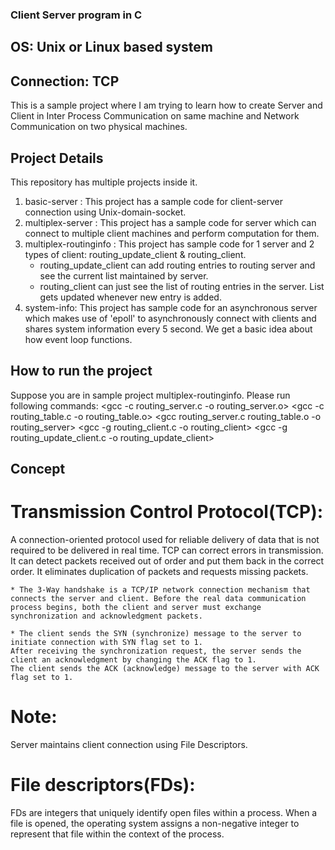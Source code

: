 ### Client Server program in C
## OS: Unix or Linux based system
## Connection: TCP

This is a sample project where I am trying to learn how to create Server and Client in Inter Process Communication on same machine 
and Network Communication on two physical machines.

## Project Details
This repository has multiple projects inside it. 
1. basic-server : This project has a sample code for client-server connection using Unix-domain-socket.
2. multiplex-server : This project has a sample code for server which can connect to multiple client machines and perform computation for them.
3. multiplex-routinginfo : This project has sample code for 1 server and 2 types of client: routing_update_client & routing_client.
    * routing_update_client can add routing entries to routing server and see the current list maintained by server.
    * routing_client can just see the list of routing entries in the server. List gets updated whenever new entry is added.
4. system-info: This project has sample code for an asynchronous server which makes use of 'epoll' to asynchronously connect with clients and shares system information every 5 second. We get a basic idea about how event loop functions.

## How to run the project
Suppose you are in sample project multiplex-routinginfo. Please run following commands:
<gcc -c routing_server.c -o routing_server.o>
<gcc -c routing_table.c -o routing_table.o>
<gcc routing_server.c routing_table.o -o routing_server>
<gcc -g routing_client.c -o routing_client>
<gcc -g routing_update_client.c -o routing_update_client>

## Concept
# Transmission Control Protocol(TCP):
A connection-oriented protocol used for reliable delivery of data that is not required to be delivered in real time. TCP can correct errors in transmission. It can detect packets received out of order and put them back in the correct order. It eliminates duplication of packets and requests missing packets.

    * The 3-Way handshake is a TCP/IP network connection mechanism that connects the server and client. Before the real data communication process begins, both the client and server must exchange synchronization and acknowledgment packets.

    * The client sends the SYN (synchronize) message to the server to initiate connection with SYN flag set to 1.
    After receiving the synchronization request, the server sends the client an acknowledgment by changing the ACK flag to 1. 
    The client sends the ACK (acknowledge) message to the server with ACK flag set to 1.


# Note:
Server maintains client connection using File Descriptors. 
# File descriptors(FDs): 
FDs are integers that uniquely identify open files within a process. When a file is opened, the operating system assigns a non-negative integer to represent that file within the context of the process.